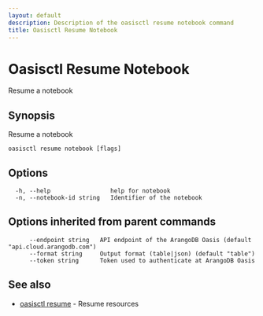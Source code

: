 ```yaml
---
layout: default
description: Description of the oasisctl resume notebook command
title: Oasisctl Resume Notebook
---
```

# Oasisctl Resume Notebook

Resume a notebook

## Synopsis

Resume a notebook

```
oasisctl resume notebook [flags]
```

## Options

```
  -h, --help                 help for notebook
  -n, --notebook-id string   Identifier of the notebook
```

## Options inherited from parent commands

```
      --endpoint string   API endpoint of the ArangoDB Oasis (default "api.cloud.arangodb.com")
      --format string     Output format (table|json) (default "table")
      --token string      Token used to authenticate at ArangoDB Oasis
```

## See also

* [oasisctl resume](oasisctl-resume.html)	 - Resume resources

